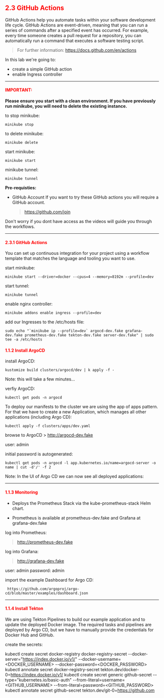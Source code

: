 ## <font color='red'> 2.3 GitHub Actions </font>
GitHub Actions help you automate tasks within your software development life cycle. GitHub Actions are event-driven, meaning that you can run a series of commands after a specified event has occurred. For example, every time someone creates a pull request for a repository, you can automatically run a command that executes a software testing script.

  > For further information: https://docs.github.com/en/actions

In this lab we're going to:
* create a simple GitHub action
* enable Ingress controller


---

#### <font color='red'>IMPORTANT:</font> 
<strong>Please ensure you start with a clean environment. 
If you have previously run minikube, you will need to delete the existing instance.</strong>

to stop  minikube:
```
minikube stop
```
to delete  minikube:
```
minikube delete
```

start minikube:
```
minikube start
```
minikube tunnel:
```
minikube tunnel
```


**Pre-requisties:**
* GitHub Account
If you want to try these GitHub actions you will require a GitHub account.

  > https://github.com/join

Don't worry if you dont have access as the videos will guide you through the workflows.

---

#### <font color='red'>2.3.1 GitHub Actions</font>
You can set up continuous integration for your project using a workflow template that matches the language and tooling you want to use.


start minikube:
```
minikube start --driver=docker --cpus=4 --memory=8192m --profile=dev
```
start tunnel:
```
minikube tunnel
```
enable nginx controller:
```
minikube addons enable ingress --profile=dev
```
add our Ingresses to the /etc/hosts file:
```
sudo echo "`minikube ip --profile=dev` argocd-dev.fake grafana-dev.fake prometheus-dev.fake tekton-dev.fake server-dev.fake" | sudo tee -a /etc/hosts
```


#### <font color='red'>1.1.2  Install ArgoCD </font>

install ArgoCD:
```
kustomize build clusters/argocd/dev | k apply -f -
```
Note: this will take a few minutes...

verfiy ArgoCD:
```
kubectl get pods -n argocd
```
To deploy our manifests to the cluster we are using the app of apps pattern. For that we have to create a new Application, which manages all other applications (including Argo CD):
```
kubectl apply -f clusters/apps/dev.yaml
```

browse to ArgoCD > http://argocd-dev.fake

user: admin

initial password is autogenerated:
```
kubectl get pods -n argocd -l app.kubernetes.io/name=argocd-server -o name | cut -d'/' -f 2
```
Note: In the UI of Argo CD we can now see all deployed applications:

---

#### <font color='red'>1.1.3 Monitoring </font>
* Deploys the Prometheus Stack via the kube-prometheus-stack Helm chart.

* Prometheus is available at prometheus-dev.fake and Grafana at grafana-dev.fake

log into Prometheus:

 > http://prometheus-dev.fake

log into Grafana:

 > http://grafana-dev.fake

 user: admin
 password: admin

 import the example Dashboard for Argo CD:
```
 https://github.com/argoproj/argo-cd/blob/master/examples/dashboard.json
```

---

#### <font color='red'>1.1.4  Install Tekton </font>
We are using Tekton Pipelines to build our example application and to update the deployed Docker image. The required tasks and pipelines are deployed by Argo CD, but we have to manually provide the credentials for Docker Hub and GitHub. 

create the secrets:

kubectl create secret docker-registry docker-registry-secret --docker-server="https://index.docker.io/v1/" --docker-username=<DOCKER_USERNAME> --docker-password=<DOCKER_PASSWORD>
kubectl annotate secret docker-registry-secret tekton.dev/docker-0=https://index.docker.io/v1/
kubectl create secret generic github-secret --type="kubernetes.io/basic-auth" --from-literal=username=<GITHUB_USERNAME> --from-literal=password=<GITHUB_PASSWORD>
kubectl annotate secret github-secret tekton.dev/git-0=https://github.com